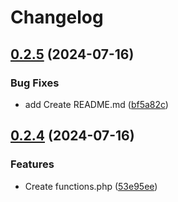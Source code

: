# Changelog

## [0.2.5](https://github.com/devuri/wp-kadence-child/compare/v0.2.4...v0.2.5) (2024-07-16)


### Bug Fixes

* add Create README.md ([bf5a82c](https://github.com/devuri/wp-kadence-child/commit/bf5a82c1bb1ec8d7a6ab651f4f851afdef087dd1))

## [0.2.4](https://github.com/devuri/kadence-childx/compare/v0.2.3...v0.2.4) (2024-07-16)


### Features

* Create functions.php ([53e95ee](https://github.com/devuri/kadence-childx/commit/53e95eef6c0b20db969419c53e65ca2d70d7e1c4))

